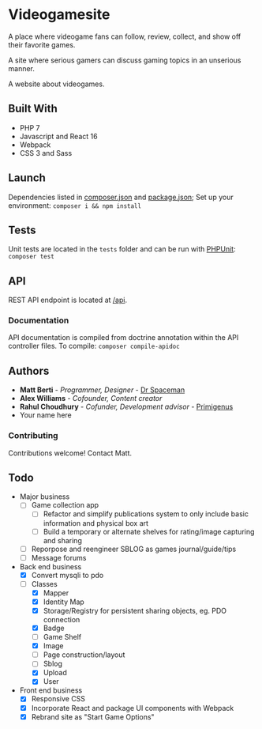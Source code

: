 # Videogamesite

A place where videogame fans can follow, review, collect, and show off their favorite games.

A site where serious gamers can discuss gaming topics in an unserious manner.

A website about videogames.

## Built With

* PHP 7
* Javascript and React 16
* Webpack
* CSS 3 and Sass

## Launch

Dependencies listed in [composer.json](composer.json) and [package.json](package.json); Set up your environment: `composer i && npm install`

## Tests

Unit tests are located in the `tests` folder and can be run with [PHPUnit](https://phpunit.de/): `composer test`

## API

REST API endpoint is located at [/api](/api).

### Documentation

API documentation is compiled from doctrine annotation within the API controller files. To compile: `composer compile-apidoc`

## Authors

* **Matt Berti** - *Programmer, Designer* - [Dr Spaceman](https://github.com/dr-spaceman)
* **Alex Williams** - *Cofounder, Content creator*
* **Rahul Choudhury** - *Cofunder, Development advisor* - [Primigenus](https://github.com/Primigenus)
* Your name here

### Contributing

Contributions welcome! Contact Matt.

## Todo

* Major business
    * [ ] Game collection app
        * [ ] Refactor and simplify publications system to only include basic information and physical box art
        * [ ] Build a temporary or alternate shelves for rating/image capturing and sharing
    * [ ] Reporpose and reengineer SBLOG as games journal/guide/tips
    * [ ] Message forums
* Back end business
    * [x] Convert mysqli to pdo
    * [ ] Classes
        * [x] Mapper
        * [x] Identity Map
        * [x] Storage/Registry for persistent sharing objects, eg. PDO connection
        * [x] Badge
        * [ ] Game Shelf
        * [x] Image
        * [ ] Page construction/layout
        * [ ] Sblog
        * [x] Upload
        * [x] User
* Front end business
    * [x] Responsive CSS
    * [x] Incorporate React and package UI components with Webpack
    * [x] Rebrand site as "Start Game Options"
